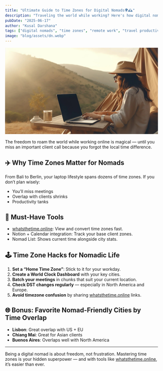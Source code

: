 ```yaml
---
title: "Ultimate Guide to Time Zones for Digital Nomads🌍🕰️"
description: "Traveling the world while working? Here's how digital nomads can master time zones, manage clients, and avoid scheduling disasters."
pubDate: "2025-06-17"
author: "Kusal Darshana"
tags: ["digital nomads", "time zones", "remote work", "travel productivity"]
image: "blog/assets/dn.webp"
---
```


![Remote Work](assets/dn.webp)

The freedom to roam the world while working online is magical — until you miss an important client call because you forgot the local time difference.

## ✈️ Why Time Zones Matter for Nomads

From Bali to Berlin, your laptop lifestyle spans dozens of time zones. If you don’t plan wisely:
- You’ll miss meetings
- Overlap with clients shrinks
- Productivity tanks

## 🧰 Must-Have Tools

- [whatsthetime.online](https://whatsthetime.online): View and convert time zones fast.
- Notion + Calendar integration: Track your base client zones.
- Nomad List: Shows current time alongside city stats.

## 🕹️ Time Zone Hacks for Nomadic Life

1. **Set a “Home Time Zone”**: Stick to it for your workday.
2. **Create a World Clock Dashboard** with your key cities.
3. **Batch your meetings** in chunks that suit your current location.
4. **Check DST changes regularly** — especially in North America and Europe.
5. **Avoid timezone confusion** by sharing [whatsthetime.online](https://whatsthetime.online) links.

## 🌐 Bonus: Favorite Nomad-Friendly Cities by Time Overlap

- **Lisbon**: Great overlap with US + EU
- **Chiang Mai**: Great for Asian clients
- **Buenos Aires**: Overlaps well with North America

---

Being a digital nomad is about freedom, not frustration. Mastering time zones is your hidden superpower — and with tools like [whatsthetime.online](https://whatsthetime.online), it’s easier than ever.
